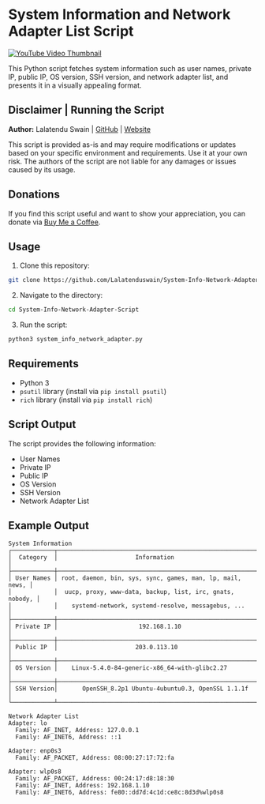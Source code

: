 # System Information and Network Adapter List Script
[![YouTube Video Thumbnail](https://img.youtube.com/vi/S-bTmTY8ceU/0.jpg)](https://youtu.be/S-bTmTY8ceU)


This Python script fetches system information such as user names, private IP, public IP, OS version, SSH version, and network adapter list, and presents it in a visually appealing format.

## Disclaimer | Running the Script

**Author:** Lalatendu Swain | [GitHub](https://github.com/Lalatenduswain) | [Website](https://blog.lalatendu.info/)

This script is provided as-is and may require modifications or updates based on your specific environment and requirements. Use it at your own risk. The authors of the script are not liable for any damages or issues caused by its usage.

## Donations

If you find this script useful and want to show your appreciation, you can donate via [Buy Me a Coffee](https://www.buymeacoffee.com/lalatendu.swain).

## Usage

1. Clone this repository:

```bash
git clone https://github.com/Lalatenduswain/System-Info-Network-Adapter-Script
```

2. Navigate to the directory:

```bash
cd System-Info-Network-Adapter-Script
```

3. Run the script:

```bash
python3 system_info_network_adapter.py
```

## Requirements

- Python 3
- `psutil` library (install via `pip install psutil`)
- `rich` library (install via `pip install rich`)

## Script Output

The script provides the following information:

- User Names
- Private IP
- Public IP
- OS Version
- SSH Version
- Network Adapter List

## Example Output

```
System Information
┌────────────┬────────────────────────────────────────────────────────────┐
│  Category  │                      Information                           │
├────────────┼────────────────────────────────────────────────────────────┤
│ User Names │ root, daemon, bin, sys, sync, games, man, lp, mail, news, │
│            │  uucp, proxy, www-data, backup, list, irc, gnats, nobody, │
│            │    systemd-network, systemd-resolve, messagebus, ...       │
├────────────┼────────────────────────────────────────────────────────────┤
│ Private IP │                       192.168.1.10                           │
├────────────┼────────────────────────────────────────────────────────────┤
│ Public IP  │                      203.0.113.10                            │
├────────────┼────────────────────────────────────────────────────────────┤
│ OS Version │    Linux-5.4.0-84-generic-x86_64-with-glibc2.27              │
├────────────┼────────────────────────────────────────────────────────────┤
│ SSH Version│       OpenSSH_8.2p1 Ubuntu-4ubuntu0.3, OpenSSL 1.1.1f      │
└────────────┴────────────────────────────────────────────────────────────┘

Network Adapter List
Adapter: lo
  Family: AF_INET, Address: 127.0.0.1
  Family: AF_INET6, Address: ::1

Adapter: enp0s3
  Family: AF_PACKET, Address: 08:00:27:17:72:fa

Adapter: wlp0s8
  Family: AF_PACKET, Address: 00:24:17:d8:18:30
  Family: AF_INET, Address: 192.168.1.10
  Family: AF_INET6, Address: fe80::dd7d:4c1d:ce8c:8d3d%wlp0s8
